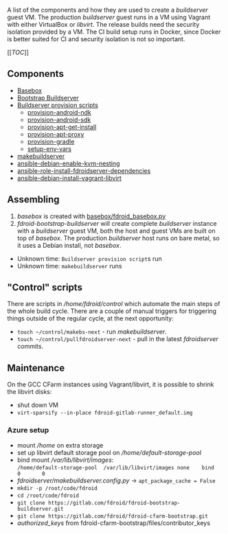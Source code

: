 A list of the components and how they are used to create a _buildserver_ guest VM.  The production _buildserver_ guest runs in a VM using Vagrant with either VirtualBox or _libvirt_.  The release builds need the security isolation provided by a VM. The CI build setup runs in Docker, since Docker is better suited for CI and security isolation is not so important.

[[_TOC_]]

## Components

- [Basebox](https://gitlab.com/fdroid/basebox)
- [Bootstrap Buildserver](https://gitlab.com/fdroid/fdroid-bootstrap-buildserver)
- [Buildserver provision scripts](https://gitlab.com/fdroid/fdroidserver/-/tree/master/buildserver)
  - [provision-android-ndk](https://gitlab.com/fdroid/fdroidserver/-/blob/master/buildserver/provision-android-ndk)
  - [provision-android-sdk](https://gitlab.com/fdroid/fdroidserver/-/blob/master/buildserver/provision-android-sdk)
  - [provision-apt-get-install](https://gitlab.com/fdroid/fdroidserver/-/blob/master/buildserver/provision-apt-get-install)
  - [provision-apt-proxy](https://gitlab.com/fdroid/fdroidserver/-/blob/master/buildserver/provision-apt-proxy)
  - [provision-gradle](https://gitlab.com/fdroid/fdroidserver/-/blob/master/buildserver/provision-gradle)
  - [setup-env-vars](https://gitlab.com/fdroid/fdroidserver/-/blob/master/buildserver/setup-env-vars)
- [makebuildserver](https://gitlab.com/fdroid/fdroidserver/-/blob/master/makebuildserver)
- [ansible-debian-enable-kvm-nesting](https://gitlab.com/fdroid/ansible-debian-enable-kvm-nesting)
- [ansible-role-install-fdroidserver-dependencies](https://gitlab.com/fdroid/ansible-role-install-fdroidserver-dependencies)
- [ansible-debian-install-vagrant-libvirt](https://gitlab.com/fdroid/ansible-debian-install-vagrant-libvirt)

## Assembling

1. _basebox_ is created with [basebox/fdroid_basebox.py](https://gitlab.com/fdroid/basebox/-/blob/master/fdroid_basebox.py)
1. _fdroid-bootstrap-buildserver_ will create complete _buildserver_ instance with a _buildserver_ guest VM, both the host and guest VMs are built on top of _basebox_.  The production _buildserver_ host runs on bare metal, so it uses a Debian install, not _basebox_.

- Unknown time: `Buildserver provision script`s run
- Unknown time: `makebuildserver` runs


## "Control" scripts

There are scripts in _/home/fdroid/control_ which automate the main steps of the whole build cycle.  There are a couple of manual triggers for triggering things outside of the regular cycle, at the next opportunity:

* `touch ~/control/makebs-next` - run _makebuildserver_.
* `touch ~/control/pullfdroidserver-next` - pull in the latest _fdroidserver_ commits.


## Maintenance

On the GCC CFarm instances using Vagrant/libvirt, it is possible to shrink the libvirt disks:

* shut down VM
* `virt-sparsify --in-place fdroid-gitlab-runner_default.img`

### Azure setup

* mount _/home_ on extra storage
* set up libvirt default storage pool on _/home/default-storage-pool_
* bind mount _/var/lib/libvirt/images_:<br/>
  `/home/default-storage-pool  /var/lib/libvirt/images none    bind    0       0`
* _fdroidserver/makebuildserver.config.py_ -> `apt_package_cache = False`
* `mkdir -p /root/code/fdroid`
* `cd /root/code/fdroid`
* `git clone https://gitlab.com/fdroid/fdroid-bootstrap-buildserver.git`
* `git clone https://gitlab.com/fdroid/fdroid-cfarm-bootstrap.git`
* _authorized_keys_ from fdroid-cfarm-bootstrap/files/contributor_keys

